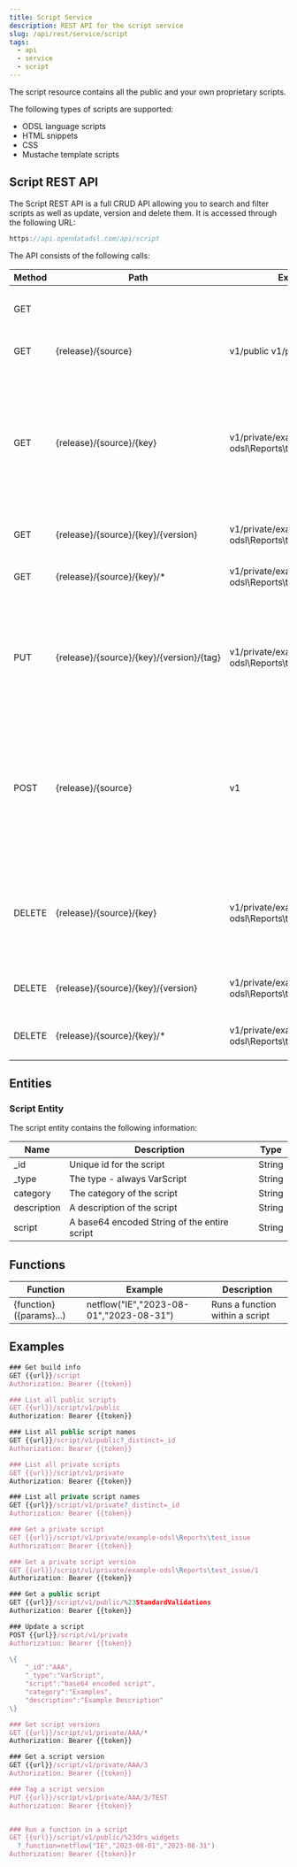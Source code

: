 ```yaml
---
title: Script Service
description: REST API for the script service
slug: /api/rest/service/script
tags:
  - api
  - service
  - script
---
```

The script resource contains all the public and your own proprietary scripts.

The following types of scripts are supported:
* ODSL language scripts
* HTML snippets
* CSS
* Mustache template scripts

## Script REST API

The Script REST API is a full CRUD API allowing you to search and filter scripts as well as update, version and delete them. It is accessed through the following URL:

```js
https://api.opendatadsl.com/api/script
```

The API consists of the following calls:

|**Method**|**Path**|**Example**|**Description**|
|-|-|-|-|
|GET|||Get the build information for this service|
|GET|\{release\}/\{source\}|v1/public  v1/private|List public or private scripts|
|GET|\{release\}/\{source\}/\{key\}|v1/private/example-odsl\Reports\test_issue|Retrieve a single script using its unique id - note private scripts saved from the VSCode extension contain the project and path names in the id|
|GET|\{release\}/\{source\}/\{key\}/\{version\}|v1/private/example-odsl\Reports\test_issue/1|Retrieve a version of a single script|
|GET|\{release\}/\{source\}/\{key\}/*|v1/private/example-odsl\Reports\test_issue/*|Get a list of versions for a specific script|
|PUT|\{release\}/\{source\}/\{key\}/\{version\}/\{tag\}|v1/private/example-odsl\Reports\test_issue/1/PROD|Tag a version with a name (which can be used instead of the version number when retrieving it)|
|POST|\{release\}/\{source\}|v1|Create or update a script, the script configuration is the body of the POST request - note the actual script needs to be BASE64 encoded|
|DELETE|\{release\}/\{source\}/\{key\}|v1/private/example-odsl\Reports\test_issue|Rollback to the previous version of a script, if it is the only version then the action will be deleted|
|DELETE|\{release\}/\{source\}/\{key\}/\{version\}|v1/private/example-odsl\Reports\test_issue/1|Delete a specific version of a script|
|DELETE|\{release\}/\{source\}/\{key\}/*|v1/private/example-odsl\Reports\test_issue/*|Fully delete a script, including all versions|

## Entities

### Script Entity

The script entity contains the following information:

|**Name**|**Description**|**Type**|
|-|-|-|
|_id|Unique id for the script|String|
|_type|The type - always VarScript|String|
|category|The category of the script|String|
|description|A description of the script|String|
|script|A base64 encoded String of the entire script|String|

## Functions
|**Function**|**Example**|**Description**|
|-|-|-|
|\{function\}(\{params\}...)|netflow("IE","2023-08-01","2023-08-31")|Runs a function within a script|

## Examples

```js
### Get build info
GET {{url}}/script
Authorization: Bearer {{token}}

### List all public scripts
GET {{url}}/script/v1/public
Authorization: Bearer {{token}}

### List all public script names
GET {{url}}/script/v1/public?_distinct=_id
Authorization: Bearer {{token}}

### List all private scripts
GET {{url}}/script/v1/private
Authorization: Bearer {{token}}

### List all private script names
GET {{url}}/script/v1/private?_distinct=_id
Authorization: Bearer {{token}}

### Get a private script
GET {{url}}/script/v1/private/example-odsl\Reports\test_issue
Authorization: Bearer {{token}}

### Get a private script version
GET {{url}}/script/v1/private/example-odsl\Reports\test_issue/1
Authorization: Bearer {{token}}

### Get a public script
GET {{url}}/script/v1/public/%23StandardValidations
Authorization: Bearer {{token}}

### Update a script
POST {{url}}/script/v1/private
Authorization: Bearer {{token}}

\{   
    "_id":"AAA",
    "_type":"VarScript",
    "script":"base64 encoded script",
    "category":"Examples",
    "description":"Example Description"
\}

### Get script versions
GET {{url}}/script/v1/private/AAA/*
Authorization: Bearer {{token}}

### Get a script version
GET {{url}}/script/v1/private/AAA/3
Authorization: Bearer {{token}}

### Tag a script version
PUT {{url}}/script/v1/private/AAA/3/TEST
Authorization: Bearer {{token}}


### Run a function in a script
GET {{url}}/script/v1/public/%23drs_widgets
  ?_function=netflow("IE","2023-08-01","2023-08-31")
Authorization: Bearer {{token}}r

```